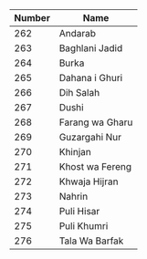 Number|Name
------|----
262|Andarab
263|Baghlani Jadid
264|Burka
265|Dahana i Ghuri
266|Dih Salah
267|Dushi
268|Farang wa Gharu
269|Guzargahi Nur
270|Khinjan
271|Khost wa Fereng
272|Khwaja Hijran
273|Nahrin
274|Puli Hisar
275|Puli Khumri
276|Tala Wa Barfak
